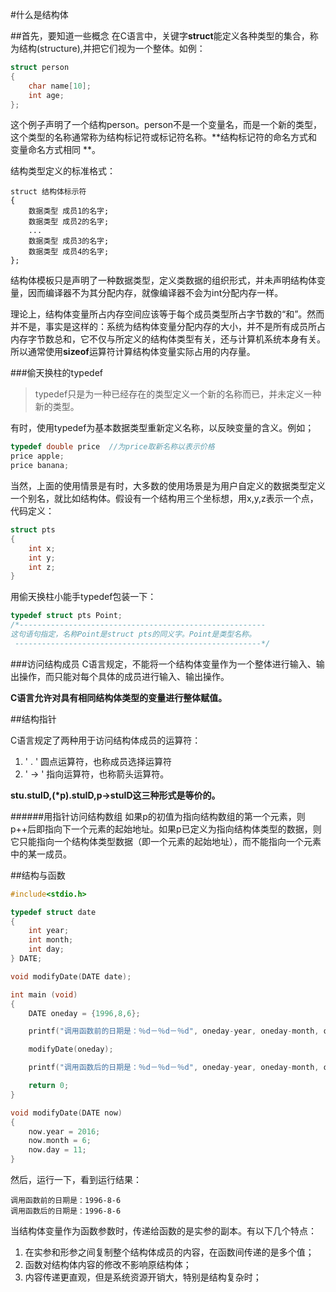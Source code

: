 #什么是结构体

##首先，要知道一些概念
在C语言中，关键字**struct**能定义各种类型的集合，称为结构(structure),并把它们视为一个整体。如例：
```c
struct person
{
    char name[10];
    int age;
};
```
这个例子声明了一个结构person。person不是一个变量名，而是一个新的类型，这个类型的名称通常称为结构标记符或标记符名称。**结构标记符的命名方式和变量命名方式相同
**。

结构类型定义的标准格式：
```
struct 结构体标示符
{
    数据类型 成员1的名字;
    数据类型 成员2的名字;
    ...
    数据类型 成员3的名字;
    数据类型 成员4的名字;
};
```
结构体模板只是声明了一种数据类型，定义类数据的组织形式，并未声明结构体变量，因而编译器不为其分配内存，就像编译器不会为int分配内存一样。

理论上，结构体变量所占内存空间应该等于每个成员类型所占字节数的“和”。然而并不是，事实是这样的：系统为结构体变量分配内存的大小，并不是所有成员所占内存字节数总和，它不仅与所定义的结构体类型有关，还与计算机系统本身有关。所以通常使用**sizeof**运算符计算结构体变量实际占用的内存量。

###偷天换柱的typedef
>typedef只是为一种已经存在的类型定义一个新的名称而已，并未定义一种新的类型。

有时，使用typedef为基本数据类型重新定义名称，以反映变量的含义。例如；
```c
typedef double price  //为price取新名称以表示价格
price apple;
price banana;
```

当然，上面的使用情景是有时，大多数的使用场景是为用户自定义的数据类型定义一个别名，就比如结构体。假设有一个结构用三个坐标想，用x,y,z表示一个点，代码定义：
```c
struct pts
{
    int x;
    int y;
    int z;
}
```
用偷天换柱小能手typedef包装一下：
```c
typedef struct pts Point;
/*-------------------------------------------------------
这句语句指定，名称Point是struct pts的同义字。Point是类型名称。
 -------------------------------------------------------*/
```

###访问结构成员
C语言规定，不能将一个结构体变量作为一个整体进行输入、输出操作，而只能对每个具体的成员进行输入、输出操作。

**C语言允许对具有相同结构体类型的变量进行整体赋值。**

##结构指针

C语言规定了两种用于访问结构体成员的运算符：

1. ' . ' 圆点运算符，也称成员选择运算符
2. ' -> ' 指向运算符，也称箭头运算符。


**stu.stuID,(\*p).stuID,p->stuID这三种形式是等价的。**

######用指针访问结构数组
如果p的初值为指向结构数组的第一个元素，则p++后即指向下一个元素的起始地址。如果p已定义为指向结构体类型的数据，则它只能指向一个结构体类型数据（即一个元素的起始地址），而不能指向一个元素中的某一成员。

##结构与函数

```c
#include<stdio.h>

typedef struct date
{
    int year;
    int month;
    int day;
} DATE;

void modifyDate(DATE date);

int main (void)
{
    DATE oneday = {1996,8,6};

    printf("调用函数前的日期是：％d－％d－％d", oneday-year, oneday-month, oneday-day);

    modifyDate(oneday);

    printf("调用函数后的日期是：％d－％d－％d", oneday-year, oneday-month, oneday-day);

    return 0;
}

void modifyDate(DATE now)
{
    now.year = 2016; 
    now.month = 6;
    now.day = 11;
}

```

然后，运行一下，看到运行结果：

```
调用函数前的日期是：1996-8-6
调用函数后的日期是：1996-8-6
```

当结构体变量作为函数参数时，传递给函数的是实参的副本。有以下几个特点：

1. 在实参和形参之间复制整个结构体成员的内容，在函数间传递的是多个值；
2. 函数对结构体内容的修改不影响原结构体；
3. 内容传递更直观，但是系统资源开销大，特别是结构复杂时；




